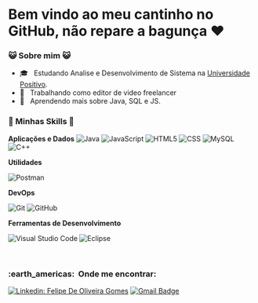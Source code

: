 
<h1>Bem vindo ao meu cantinho no GitHub, não repare a bagunça ❤</h1>


[](https://komarev.com/ghpvc/?username=VanessaSwerts&color=006bed)

<h3> 😺 Sobre mim 😺 </h3>

- 🎓 &nbsp; Estudando Analise e Desenvolvimento de Sistema na <a href="https://www.up.edu.br/">Universidade Positivo</a>.
- 💼 &nbsp; Trabalhando como editor de video freelancer
- 🌱 &nbsp; Aprendendo mais sobre Java, SQL e JS.

<h3> 🧠 Minhas Skills 🧠 </h3>

**Aplicações e Dados**
  ![Java](https://img.shields.io/badge/-Java-333333?style=flat&logo=Java&logoColor=007396)
  ![JavaScript](https://img.shields.io/badge/-JavaScript-333333?style=flat&logo=javascript)
  ![HTML5](https://img.shields.io/badge/-HTML5-333333?style=flat&logo=HTML5)
  ![CSS](https://img.shields.io/badge/-CSS-333333?style=flat&logo=CSS3&logoColor=1572B6)
  ![MySQL](https://img.shields.io/badge/-MySQL-333333?style=flat&logo=mysql)
  ![C++](https://img.shields.io/badge/-C#-333333?style=flat&logo=C%2B%2B&logoColor=00599C)


**Utilidades**

  ![Postman](https://img.shields.io/badge/-Postman-333333?style=flat&logo=postman)

**DevOps**

  ![Git](https://img.shields.io/badge/-Git-333333?style=flat&logo=git)
  ![GitHub](https://img.shields.io/badge/-GitHub-333333?style=flat&logo=github)

**Ferramentas de Desenvolvimento**

  ![Visual Studio Code](https://img.shields.io/badge/-Visual%20Studio%20Code-333333?style=flat&logo=visual-studio-code&logoColor=007ACC)
  ![Eclipse](https://img.shields.io/badge/-Eclipse-333333?style=flat&logo=eclipse-ide&logoColor=2C2255)

<br/>


<h3> :earth_americas: &nbsp;Onde me encontrar: </h3> 



[![Linkedin: Felipe De Oliveira Gomes](https://img.shields.io/badge/-FELIPE-blue?style=flat-square&logo=Linkedin&logoColor=white&link=https://www.linkedin.com/in/felipe-de-oliveira-gomes-343603193/)](https://www.linkedin.com/in/felipe-de-oliveira-gomes-343603193/)
[![Gmail Badge](https://img.shields.io/badge/-felipe811801@gmail.com-006bed?style=flat-square&logo=Gmail&logoColor=white&link=mailto:felipe811801@gmail.com)](mailto:felipe811801@gmail.com)

